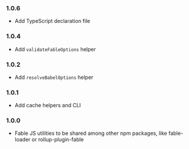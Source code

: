 ### 1.0.6

* Add TypeScript declaration file

### 1.0.4

* Add `validateFableOptions` helper

### 1.0.2

* Add `resolveBabelOptions` helper

### 1.0.1

* Add cache helpers and CLI

### 1.0.0

* Fable JS utilities to be shared among other npm packages, like fable-loader or rollup-plugin-fable
